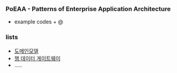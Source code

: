 ### PoEAA - Patterns of Enterprise Application Architecture
* example codes + @


### lists
- [도메인모델](./src/main/java/domain_model/도메인모델.md)
- [행 데이터 게이트웨이](./src/main/java/row_data_gateway/행데이터게이트웨이.md)
- .....
